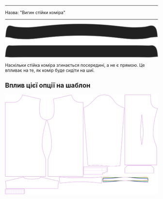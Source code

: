 - - -
Назва: "Вигин стійки коміра"
- - -

![Вигин стійки коміра](collarstandbend.svg)

Наскільки стійка коміра згинається посередині, а не є прямою. Це впливає на те, як комір буде сидіти на шиї.

## Вплив цієї опції на шаблон

![На цьому зображенні показано вплив цієї опції шляхом накладання декількох варіантів, які мають різне значення для цієї опції](simon_collarstandbend_sample.svg "Вплив цієї опції на шаблон")
